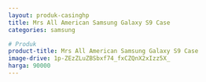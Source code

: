 ```yaml
---
layout: produk-casinghp
title: Mrs All American Samsung Galaxy S9 Case
categories: samsung

# Produk
product-title: Mrs All American Samsung Galaxy S9 Case
image-drive: 1p-ZEzZLuZBSbxf74_fxCZQnX2xIzz5X_
harga: 90000
---
```

